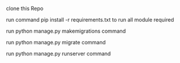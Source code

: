 clone this Repo

run command pip install -r requirements.txt to run all module required

run python manage.py makemigrations command

run python manage.py migrate command

run python manage.py runserver command
